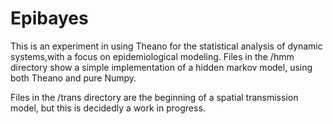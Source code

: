 Epibayes
========

This is an experiment in using Theano for the statistical analysis of dynamic systems,with a focus on epidemiological modeling. Files in the /hmm directory show a simple implementation of a hidden markov model, using both Theano and pure Numpy.

Files in the /trans directory are the beginning of a spatial transmission model, 
but this is decidedly a work in progress.